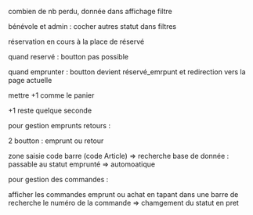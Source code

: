 combien de nb perdu, donnée dans affichage filtre

bénévole et admin : cocher autres statut dans filtres



réservation en cours à la place de réservé

quand reservé : boutton pas possible



quand emprunter : boutton devient réservé_emrpunt et redirection vers la page actuelle

mettre +1 comme le panier

+1 reste quelque seconde



pour gestion emprunts retours : 

2 boutton : emprunt ou retour

zone saisie code barre (code Article) => recherche base de donnée : passable au statut emprunté => automoatique



pour gestion des commandes : 

afficher les commandes emprunt ou achat en tapant dans une barre de recherche le numéro de la commande => chamgement du statut en pret

